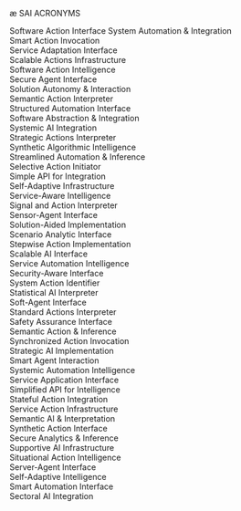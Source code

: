 æ SAI ACRONYMS

Software Action Interface
System Automation & Integration  
Smart Action Invocation  
Service Adaptation Interface  
Scalable Actions Infrastructure  
Software Action Intelligence  
Secure Agent Interface  
Solution Autonomy & Interaction  
Semantic Action Interpreter  
Structured Automation Interface  
Software Abstraction & Integration  
Systemic AI Integration  
Strategic Actions Interpreter  
Synthetic Algorithmic Intelligence  
Streamlined Automation & Inference  
Selective Action Initiator  
Simple API for Integration  
Self-Adaptive Infrastructure  
Service-Aware Intelligence  
Signal and Action Interpreter  
Sensor-Agent Interface  
Solution-Aided Implementation  
Scenario Analytic Interface  
Stepwise Action Implementation  
Scalable AI Interface  
Service Automation Intelligence  
Security-Aware Interface  
System Action Identifier  
Statistical AI Interpreter  
Soft-Agent Interface  
Standard Actions Interpreter  
Safety Assurance Interface  
Semantic Action & Inference  
Synchronized Action Invocation  
Strategic AI Implementation  
Smart Agent Interaction  
Systemic Automation Intelligence  
Service Application Interface  
Simplified API for Intelligence  
Stateful Action Integration  
Service Action Infrastructure  
Semantic AI & Interpretation  
Synthetic Action Interface  
Secure Analytics & Inference  
Supportive AI Infrastructure  
Situational Action Intelligence  
Server-Agent Interface  
Self-Adaptive Intelligence  
Smart Automation Interface  
Sectoral AI Integration 